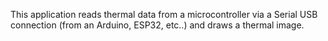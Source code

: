 This application reads thermal data from a microcontroller via a Serial USB connection (from an Arduino, ESP32, etc..) and draws a thermal image.
